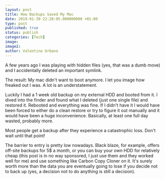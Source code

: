 ```yaml
---
layout: post
title: How Backups Saved My Mac
date: 2019-01-30 22:28:05.000000000 +01:00
type: post
published: true
status: publish
categories: [Tech]
image:
image2:
author: Valentino Urbano
---
```


A few years ago I was playing with hidden files (yes, that was a dumb move) and I accidentally deleted an important symlink.

The result: My mac didn't want to boot anymore. I let you image how freaked out I was. A lot is an understatement.

Luckily I had a 1 week old backup on my external HDD and booted from it. I dived into the finder and found what I deleted (just one single file) and restored it. Rebooted and everything was fine. If I didn't have it I would have been forced to either do a clean restore or try to figure it out manually and it would have been a huge inconvenience. Basically, at least one full day wasted, probably more.

Most people get a backup after they experience a catastrophic loss. Don't wait until that point!

The barrier to entry is pretty low nowadays. Black blaze, for example, offers off-site backups for 5\$ a month, or you can buy your own HDD for relatively cheap (this post is in no way sponsored, I just use them and they worked well for me) and use something like Carbon Copy Cloner on it. It's surely worth more than the data you are eventually going to lose if you decide not to back up (yes, a decision not to do anything is still a decision).
